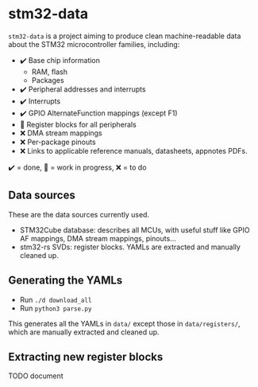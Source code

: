 # stm32-data

`stm32-data` is a project aiming to produce clean machine-readable data about the STM32 microcontroller
families, including:

- :heavy_check_mark: Base chip information
    - RAM, flash
    - Packages
- :heavy_check_mark: Peripheral addresses and interrupts
- :heavy_check_mark: Interrupts
- :heavy_check_mark: GPIO AlternateFunction mappings (except F1)
- :construction: Register blocks for all peripherals
- :x: DMA stream mappings
- :x: Per-package pinouts
- :x: Links to applicable reference manuals, datasheets, appnotes PDFs.

:heavy_check_mark: = done, :construction: = work in progress, :x: = to do

## Data sources

These are the data sources currently used.

- STM32Cube database: describes all MCUs, with useful stuff like GPIO AF mappings, DMA stream mappings, pinouts...
- stm32-rs SVDs: register blocks. YAMLs are extracted and manually cleaned up.

## Generating the YAMLs

- Run `./d download_all`
- Run `python3 parse.py`

This generates all the YAMLs in `data/` except those in `data/registers/`, which are manually extracted and cleaned up.

## Extracting new register blocks

TODO document